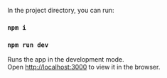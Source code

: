 In the project directory, you can run:
### `npm i`

### `npm run dev`

Runs the app in the development mode.\
Open [http://localhost:3000](http://localhost:3000) to view it in the browser.

